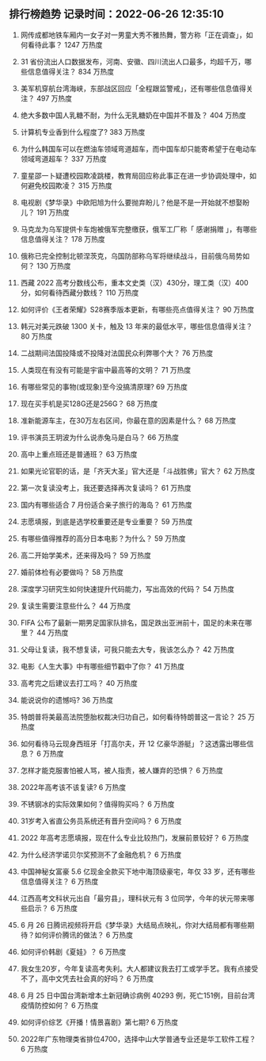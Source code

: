 
## 排行榜趋势 记录时间：2022-06-26 12:35:10
  
  1. 网传成都地铁车厢内一女子对一男童大秀不雅热舞，警方称「正在调查」，如何看待此事？ 1247 万热度
    
  2. 31 省份流出人口数据发布，河南、安徽、四川流出人口最多，均超千万，哪些信息值得关注？ 834 万热度
    
  3. 美军机穿航台湾海峡，东部战区回应「全程跟监警戒」，还有哪些信息值得关注？ 497 万热度
    
  4. 绝大多数中国人乳糖不耐，为什么无乳糖奶在中国并不普及？ 404 万热度
    
  5. 计算机专业香到什么程度了? 383 万热度
    
  6. 为什么韩国车可以在燃油车领域弯道超车，而中国车却只能寄希望于在电动车领域弯道超车？ 337 万热度
    
  7. 童星邵一卜疑遭校园欺凌跳楼，教育局回应称此事正在进一步协调处理中，如何避免校园欺凌？ 315 万热度
    
  8. 电视剧《梦华录》中欧阳旭为什么要抛弃盼儿？他是不是一开始就不想娶盼儿？ 191 万热度
    
  9. 马克龙为乌军提供卡车炮被俄军完整缴获，俄军工厂称「 感谢捐赠 」，有哪些信息值得关注？ 178 万热度
    
  10. 俄称已完全控制北顿涅茨克，乌国防部称乌军将继续战斗，目前俄乌局势如何？ 130 万热度
    
  11. 西藏 2022 高考分数线公布，重本文史类（汉）430分，理工类（汉）400分，如何看待西藏分数线？ 110 万热度
    
  12. 如何评价《王者荣耀》S28赛季版本更新，有哪些亮点值得关注？ 90 万热度
    
  13. 韩元对美元跌破 1300 关卡，触及 13 年来的最低水平，哪些信息值得关注？ 80 万热度
    
  14. 二战期间法国投降或不投降对法国民众利弊哪个大？ 76 万热度
    
  15. 人类现在有没有可能是宇宙中最高等的文明？ 71 万热度
    
  16. 有哪些常见的事物(或现象)至今没搞清原理? 69 万热度
    
  17. 现在买手机是买128G还是256G？ 68 万热度
    
  18. 准新能源车主，在30万左右区间，你最在意的因素是什么？ 68 万热度
    
  19. 评书演员王玥波为什么说赤兔马是白马？ 66 万热度
    
  20. 高中上重点班还是普通班？ 63 万热度
    
  21. 如果光论官职的话，是「齐天大圣」官大还是「斗战胜佛」官大？ 62 万热度
    
  22. 第一次复读没考上，我还要选择再次复读吗？ 61 万热度
    
  23. 国内有哪些适合 7 月份适合亲子旅行的海岛？ 61 万热度
    
  24. 志愿填报，到底是选学校重要还是专业重要？ 59 万热度
    
  25. 有哪些值得推荐的高分日本电影？为什么？ 59 万热度
    
  26. 高二开始学美术，还来得及吗？ 59 万热度
    
  27. 婚前体检有必要做吗？ 58 万热度
    
  28. 深度学习研究生如何快速提升代码能力，写出高效的代码？ 54 万热度
    
  29. 复读生需要注意些什么？ 44 万热度
    
  30. FIFA 公布了最新一期男足国家队排名，国足跌出亚洲前十，国足的未来在哪里？ 44 万热度
    
  31. 父母让复读，我不想复读，可我只能去大专，我该怎么办？ 42 万热度
    
  32. 电影《人生大事》中有哪些细节戳中了你？ 41 万热度
    
  33. 高考完之后建议去打工吗？ 40 万热度
    
  34. 能说说你的遗憾吗? 36 万热度
    
  35. 特朗普将美最高法院堕胎权裁决归功自己，如何看待特朗普这一言论？ 25 万热度
    
  36. 如何看待马云现身西班牙「打高尔夫，开 12 亿豪华游艇」？这透露出哪些信息？ 6 万热度
    
  37. 怎样才能克服害怕被人骂，被人指责，被人嫌弃的恐惧？ 6 万热度
    
  38. 2022年高考该不该复读? 6 万热度
    
  39. 不锈钢冰的实际效果如何？值得购买吗？ 6 万热度
    
  40. 31岁考入省直公务员系统还有晋升空间吗？ 6 万热度
    
  41. 2022 年高考志愿填报，现在什么专业比较热门，发展前景较好？ 6 万热度
    
  42. 为什么经济学诺贝尔奖预测不了金融危机？ 6 万热度
    
  43. 中国神秘女富豪 5.6 亿现金全款买下地中海顶级豪宅，年仅 33 岁，还有哪些信息值得关注？ 6 万热度
    
  44. 江西高考文科状元出自「最穷县」，理科状元有 3 位同学，今年的状元带来哪些启示？ 6 万热度
    
  45. 6 月 26 日腾讯视频将开启《梦华录》大结局点映礼，你对大结局都有哪些期待？如何评价腾讯的做法？ 6 万热度
    
  46. 如何评价韩剧《夏娃》？ 6 万热度
    
  47. 我女生20岁，今年复读高考失利。大人都建议我去打工或学手艺。我有点接受不了，高中文凭去社会真的好吗？ 6 万热度
    
  48. 6 月 25 日中国台湾新增本土新冠确诊病例 40293 例，死亡151例，目前台湾疫情防控如何？ 6 万热度
    
  49. 如何评价综艺《开播！情景喜剧》第七期? 6 万热度
    
  50. 2022年广东物理类省排位4700，选择中山大学普通专业还是华工软件工程？ 6 万热度
    